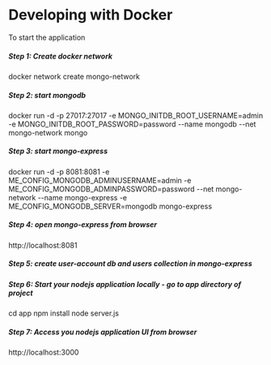 # Developing with Docker
To start the application

##### Step 1: Create docker network
docker network create mongo-network 

##### Step 2: start mongodb
docker run -d -p 27017:27017 -e MONGO_INITDB_ROOT_USERNAME=admin -e MONGO_INITDB_ROOT_PASSWORD=password --name mongodb --net mongo-network mongo    

##### Step 3: start mongo-express
docker run -d -p 8081:8081 -e ME_CONFIG_MONGODB_ADMINUSERNAME=admin -e ME_CONFIG_MONGODB_ADMINPASSWORD=password --net mongo-network --name mongo-express -e ME_CONFIG_MONGODB_SERVER=mongodb mongo-express   

##### Step 4: open mongo-express from browser
http://localhost:8081

##### Step 5: create user-account db and users collection in mongo-express

##### Step 6: Start your nodejs application locally - go to app directory of project
cd app
npm install 
node server.js

##### Step 7: Access you nodejs application UI from browser
http://localhost:3000

